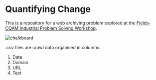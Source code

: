 # Quantifying Change

This is a repository for a web archiving problem explored at the [Fields-CQAM Industrial Problem Solving Workshop](http://www.fields.utoronto.ca/activities/18-19/fields-cqam-ipsw).

![chalkboard](https://user-images.githubusercontent.com/3834704/57253288-5b059b00-701c-11e9-885f-e8f18b36ab36.jpeg)

.csv files are crawl data organised in columns:

1. Date
2. Domain
3. URL 
4. Text
